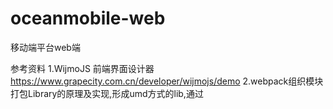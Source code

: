 # oceanmobile-web
移动端平台web端

参考资料
1.WijmoJS 前端界面设计器  https://www.grapecity.com.cn/developer/wijmojs/demo
2.webpack组织模块打包Library的原理及实现,形成umd方式的lib,通过<script src>引入使用即可
3.vue2中的mixins功能使用，vue-mixins使用注意事项和高级用法
4.setTimeout在vue中的正确使用，vue加载中loading提示信息
5.vue axios全攻略
6.vue.nextTick()方法的使用详解（简单明了） 
7.idea 添加 VUE 的语法支持和开发
8.webpack不同devtools打包对比,VUEJS文件扩展名esm.js和common.js是什么意思
9.webpack的使用（5） ---- 热加载自动刷新
10.vue-cli 配置webpack去除console输出日志
11.vue-cli脚手架中webpack配置基础文件详解 http://www.cnblogs.com/zhangruiqi/p/9062005.html

待解决问题
1.APP编辑器样式调整问题  --优先级高
2.邮箱工具缓存问题，新增数据和缓存中不一致
3.图片管理文件保存方式接口扩展
4.编辑器界面切换tab缓存保留问题
5.表结构名称规范问题   --解决
6.后台工程java类名规范问题    --解决
7.菜单栏滚动条消失不见问题
8.支付宝菜单功能去除  -- 已解决
9.支持ldap 方式存储用户数据，方便与第三方集成
10.国际化支持测试,添加中英文切换 --解决
11.添加决策管理功能业务菜单  --解决
12.启动报错有待解决 --
13.添加编辑器相关业务菜单项 --解决
14.添加中间件性能监控菜单项 --解决
15.添加消息中心菜单项 --解决
16.添加流程管理菜单项 --解决
17.element 全局引入以及iview 使用局部加载方式，解决两者全局引入互相冲突问题，包大小问题 
-- 解决
18.element 以及iview 兼容国家化支持 --解决
19.开发应用管理界面
20.技术架构方案介绍

21.响应式布局方案验证  --采用postcss-px2rem和amfe-flexible解决
   1.手淘flexible.js适配
   2.基于vue-cli配置手淘的lib-flexible + rem，实现移动端自适应
   3.使用Flexible实现手淘H5页面的终端适配rem自适应布局-移动端自适应必备
   
   px为rem 的配置方法
   5.vue-cli2、vue-cli3的postcss-pxtorem插件 px转换rem
   6.【前端库】淘宝适配 rem适配 lib-flexible.js 个人总结
   7.手机淘宝——flexible.js 移动端自适应方案 
   8.如何在Vue项目中使用vw实现移动端适配(转) https://www.jianshu.com/p/1f1b23f8348f
   9.vue-cli脚手架中使用flexible淘宝适配方案 -- 重要
   10.vue中使用px2remLoader，只转换了vue文件中的px，如何使外部css文件中px也转换成rem
   11.vue-cli脚手架中使用flexible淘宝适配方案 --参看这个设置vue中css->rem转换
   
   mintui插件自带移动端适配，排除转换为rem方式
   1.Vuejs 配合 mint-ui 开发移动端web
   2.详解vue移动端项目的适配(以mint-ui为例)
   3.vue中使用第三方UI库的移动端rem适配方案
   4.Vue CLI 3 自适应解决方案 postcss-px2rem和amfe-flexible
   
   5.vue-cli3.0使用及配置（部分） https://blog.csdn.net/qq_36407748/article/details/80739787
   6.vue-cli2、vue-cli3的postcss-pxtorem插件 px转换rem
   
   项目中使用
    6.在项目中使用postcss-plugin-px2rem  --项目中使用
    4.vue-cli3.0 使用postcss-plugin-px2rem（推荐）和 postcss-pxtorem（postcss-px2rem）自动转换
    
    41.个人中心页面 https://www.jianshu.com/p/e0f55ef33294 --有价值参考
    Vue-router-3.0.1 使用router.addRoutes()设置动态路由，页面刷新后无效 https://forum.vuejs.org/t/vue-router-3-0-1-router-addroutes/33181  --有价值参考
    https://forum.vuejs.org/ --vue论坛
22.布局样式调整 -- 简单调整了下，还需优化
23.优化控件组装核心控件
24.mockjs使用 --未解决

25.封装控件 --解决
26.解决拖动后控件布局样式 -- header固定  content内容区动态修改   底部tab为固定区域
27.把手机编辑页面保存下来，去除冗余的样式和html元素 --解决
28.公共右侧配套弹出框样式，能动态承载各种动态页面
29.组件与组件通信方式，组件与右侧配置样式对话框通信
30.用router-view 替换component,这样才可以使用keep-alive
31.组件cache通用初始化设计改造
32.


